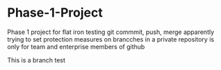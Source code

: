 # Phase-1-Project
Phase 1 project for flat iron
testing git commmit, push, merge
apparently trying to set protection measures on brancches in a private repository is only for team and enterprise members of github

This is a branch test

